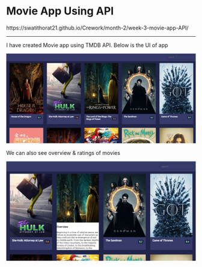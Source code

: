 <h1>Movie App Using API</h1>
https://swatithorat21.github.io/Crework/month-2/week-3-movie-app-API/
<hr>
<p>I have created Movie app using TMDB API. Below is the UI of app</p>
<img src="images/movie-api-1.JPG">
<p>We can also see overview & ratings of movies</p>
<img src="images/movie-api-2.JPG">
